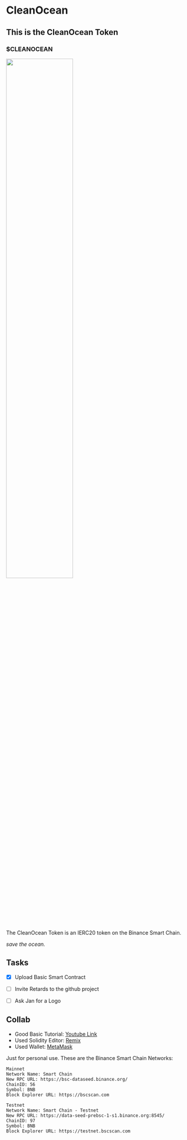 # CleanOcean
## This is the CleanOcean Token
### $CLEANOCEAN 
<img src="https://github.com/eic0/CleanOcean/blob/main/CleanOcean.png" width="60%">

The CleanOcean Token is an IERC20 token on the Binance Smart Chain.

*save the ocean.*


## Tasks

- [x] Upload Basic Smart Contract
- [ ] Invite Retards to the github project
- [ ] Ask Jan for a Logo


## Collab

- Good Basic Tutorial: [Youtube Link](https://www.youtube.com/watch?v=Q_wK6N9GtS8)
- Used Solidity Editor: [Remix](https://remix.ethereum.org/)
- Used Wallet: [MetaMask](https://metamask.io/)

Just for personal use. These are the Binance Smart Chain Networks:
```
Mainnet 
Network Name: Smart Chain
New RPC URL: https://bsc-dataseed.binance.org/
ChainID: 56
Symbol: BNB
Block Explorer URL: https://bscscan.com

Testnet
Network Name: Smart Chain - Testnet
New RPC URL: https://data-seed-prebsc-1-s1.binance.org:8545/
ChainID: 97
Symbol: BNB
Block Explorer URL: https://testnet.bscscan.com
```
